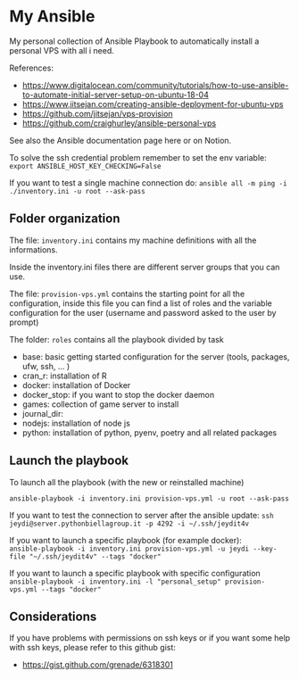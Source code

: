 # My Ansible 

My personal collection of Ansible Playbook to automatically install a personal VPS with all i need.

References:
- https://www.digitalocean.com/community/tutorials/how-to-use-ansible-to-automate-initial-server-setup-on-ubuntu-18-04
- https://www.jitsejan.com/creating-ansible-deployment-for-ubuntu-vps
- https://github.com/jitsejan/vps-provision
- https://github.com/craighurley/ansible-personal-vps

See also the Ansible documentation page here or on Notion.

To solve the ssh credential problem remember to set the env variable:
`export ANSIBLE_HOST_KEY_CHECKING=False`

If you want to test a single machine connection do:
`ansible all -m ping -i ./inventory.ini -u root --ask-pass`

## Folder organization

The file: `inventory.ini` contains my machine definitions with all the informations.

Inside the inventory.ini files there are different server groups that you can use.

The file: `provision-vps.yml` contains the starting point for all the configuration, inside this file you can find a list of roles and the variable configuration for the user (username and password asked to the user by prompt)

The folder: `roles` contains all the playbook divided by task
- base: basic getting started configuration for the server (tools, packages, ufw, ssh, ... )
- cran_r: installation of R
- docker: installation of Docker
- docker_stop: if you want to stop the docker daemon
- games: collection of game server to install
- journal_dir:
- nodejs: installation of node js
- python: installation of python, pyenv, poetry and all related packages


## Launch the playbook

To launch all the playbook (with the new or reinstalled machine)
```shell
ansible-playbook -i inventory.ini provision-vps.yml -u root --ask-pass
```
If you want to test the connection to server after the ansible update: `ssh jeydi@server.pythonbiellagroup.it -p 4292 -i ~/.ssh/jeydit4v`

If you want to launch a specific playbook (for example docker):  
`ansible-playbook -i inventory.ini provision-vps.yml -u jeydi --key-file "~/.ssh/jeydit4v" --tags "docker"`

If you want to launch a specific playbook with specific configuration 
`ansible-playbook -i inventory.ini -l "personal_setup" provision-vps.yml --tags "docker"`


## Considerations

If you have problems with permissions on ssh keys or if you want some help with ssh keys, please refer to this github gist:
- https://gist.github.com/grenade/6318301